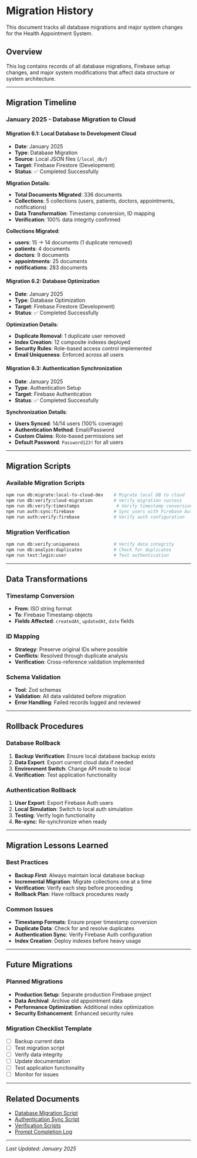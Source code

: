 # Migration History

This document tracks all database migrations and major system changes for the Health Appointment System.

## Overview

This log contains records of all database migrations, Firebase setup changes, and major system modifications that affect data structure or system architecture.

---

## Migration Timeline

### January 2025 - Database Migration to Cloud

#### **Migration 6.1: Local Database to Development Cloud**
- **Date**: January 2025
- **Type**: Database Migration
- **Source**: Local JSON files (`/local_db/`)
- **Target**: Firebase Firestore (Development)
- **Status**: ✅ Completed Successfully

**Migration Details**:
- **Total Documents Migrated**: 336 documents
- **Collections**: 5 collections (users, patients, doctors, appointments, notifications)
- **Data Transformation**: Timestamp conversion, ID mapping
- **Verification**: 100% data integrity confirmed

**Collections Migrated**:
- **users**: 15 → 14 documents (1 duplicate removed)
- **patients**: 4 documents
- **doctors**: 9 documents  
- **appointments**: 25 documents
- **notifications**: 283 documents

#### **Migration 6.2: Database Optimization**
- **Date**: January 2025
- **Type**: Database Optimization
- **Target**: Firebase Firestore (Development)
- **Status**: ✅ Completed Successfully

**Optimization Details**:
- **Duplicate Removal**: 1 duplicate user removed
- **Index Creation**: 12 composite indexes deployed
- **Security Rules**: Role-based access control implemented
- **Email Uniqueness**: Enforced across all users

#### **Migration 6.3: Authentication Synchronization**
- **Date**: January 2025
- **Type**: Authentication Setup
- **Target**: Firebase Authentication
- **Status**: ✅ Completed Successfully

**Synchronization Details**:
- **Users Synced**: 14/14 users (100% coverage)
- **Authentication Method**: Email/Password
- **Custom Claims**: Role-based permissions set
- **Default Password**: `Password123!` for all users

---

## Migration Scripts

### Available Migration Scripts
```bash
npm run db:migrate:local-to-cloud-dev    # Migrate local DB to cloud
npm run db:verify:cloud-migration        # Verify migration success
npm run db:verify:timestamps              # Verify timestamp conversion
npm run auth:sync:firebase               # Sync users with Firebase Auth
npm run auth:verify:firebase             # Verify auth configuration
```

### Migration Verification
```bash
npm run db:verify:uniqueness             # Verify data integrity
npm run db:analyze:duplicates            # Check for duplicates
npm run test:login:user                  # Test authentication
```

---

## Data Transformations

### Timestamp Conversion
- **From**: ISO string format
- **To**: Firebase Timestamp objects
- **Fields Affected**: `createdAt`, `updatedAt`, `date` fields

### ID Mapping
- **Strategy**: Preserve original IDs where possible
- **Conflicts**: Resolved through duplicate analysis
- **Verification**: Cross-reference validation implemented

### Schema Validation
- **Tool**: Zod schemas
- **Validation**: All data validated before migration
- **Error Handling**: Failed records logged and reviewed

---

## Rollback Procedures

### Database Rollback
1. **Backup Verification**: Ensure local database backup exists
2. **Data Export**: Export current cloud data if needed
3. **Environment Switch**: Change API mode to local
4. **Verification**: Test application functionality

### Authentication Rollback
1. **User Export**: Export Firebase Auth users
2. **Local Simulation**: Switch to local auth simulation
3. **Testing**: Verify login functionality
4. **Re-sync**: Re-synchronize when ready

---

## Migration Lessons Learned

### Best Practices
- **Backup First**: Always maintain local database backup
- **Incremental Migration**: Migrate collections one at a time
- **Verification**: Verify each step before proceeding
- **Rollback Plan**: Have rollback procedures ready

### Common Issues
- **Timestamp Formats**: Ensure proper timestamp conversion
- **Duplicate Data**: Check for and resolve duplicates
- **Authentication Sync**: Verify Firebase Auth configuration
- **Index Creation**: Deploy indexes before heavy usage

---

## Future Migrations

### Planned Migrations
- **Production Setup**: Separate production Firebase project
- **Data Archival**: Archive old appointment data
- **Performance Optimization**: Additional index optimization
- **Security Enhancement**: Enhanced security rules

### Migration Checklist Template
- [ ] Backup current data
- [ ] Test migration script
- [ ] Verify data integrity
- [ ] Update documentation
- [ ] Test application functionality
- [ ] Monitor for issues

---

## Related Documents

- [Database Migration Script](../../scripts/migrateLocalDbToDevCloud.ts)
- [Authentication Sync Script](../../scripts/syncFirebaseAuth.ts)
- [Verification Scripts](../../scripts/)
- [Prompt Completion Log](PROMPT_COMPLETION_LOG.md)

---

*Last Updated: January 2025* 